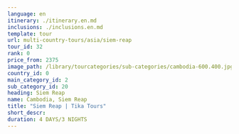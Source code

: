 ```yaml
---
language: en
itinerary: ./itinerary.en.md
inclusions: ./inclusions.en.md
template: tour
url: multi-country-tours/asia/siem-reap
tour_id: 32
rank: 0
price_from: 2375
image_path: /library/tourcategories/sub-categories/cambodia-600.400.jpg
country_id: 0
main_category_id: 2
sub_category_id: 20
heading: Siem Reap
name: Cambodia, Siem Reap
title: "Siem Reap | Tika Tours"
short_descr: 
duration: 4 DAYS/3 NIGHTS
---
```

